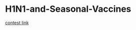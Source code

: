 # H1N1-and-Seasonal-Vaccines

[contest link](https://www.drivendata.org/competitions/66/flu-shot-learning/page/210/)

